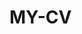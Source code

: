  # MY-CV  
 
       
        
           
                 
         
          
         
          
      
    
  
    
 
